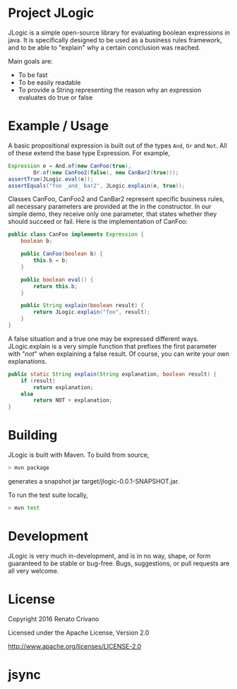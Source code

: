 Project JLogic
====
JLogic is a simple open-source library for evaluating boolean expressions in java. It is specifically designed to be used as a business rules framework, and to be able to "explain" why a certain conclusion was reached.

Main goals are:
- To be fast
- To be easily readable
- To provide a String representing the reason why an expression evaluates do true or false

Example / Usage
====
A basic propositional expression is built out of the types `And`, `Or` and `Not`.  All of these extend the base type Expression.  For example,

```java
Expression e = And.of(new CanFoo(true),
		Or.of(new CanFoo2(false), new CanBar2(true)));
assertTrue(JLogic.eval(e));
assertEquals("foo _and_ bar2", JLogic.explain(e, true));
```

Classes CanFoo, CanFoo2 and CanBar2 represent specific business rules, all necessary parameters are provided at the in the constructor. In our simple demo, they receive only one parameter, that states whether they should succeed or fail. Here is the implementation of CanFoo:

```java
public class CanFoo implements Expression {
	boolean b;

	public CanFoo(boolean b) {
		this.b = b;
	}

	public boolean eval() {
		return this.b;
	}

	public String explain(boolean result) {
		return JLogic.explain("foo", result);
	}
}
```

A false situation and a true one may be expressed different ways. JLogic.explain is a very simple function that prefixes the first parameter with "_not_" when explaining a false result. Of course, you can write your own explanations.

```java
public static String explain(String explanation, boolean result) {
	if (result)
		return explanation;
	else
		return NOT + explanation;
}
```

Building
====

JLogic is built with Maven.  To build from source,

```bash
> mvn package
```

generates a snapshot jar target/jlogic-0.0.1-SNAPSHOT.jar.

To run the test suite locally,

```bash
> mvn test
```

Development
====

JLogic is very much in-development, and is in no way, shape, or form guaranteed to be stable or bug-free.  Bugs, suggestions, or pull requests are all very welcome.

License
====
Copyright 2016 Renato Crivano

Licensed under the Apache License, Version 2.0

http://www.apache.org/licenses/LICENSE-2.0
# jsync
